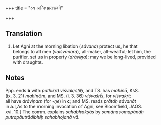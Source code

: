+++
title = "०१ अग्निः प्रातःसवने"

+++
## Translation
1. Let Agni at the morning libation (*sávana*) protect us, he that  
belongs to all men (*vāiśvānará*), all-maker, all-wealful; let him, the  
purifier, set us in property (*dráviṇa*); may we be long-lived, provided  
with draughts.

## Notes
Ppp. ends **b** with *pathikṛd viśvakṛṣṭiḥ*, and TS. has *mahinā́*, KśS.  
(ix. 3. 21) *mahīnām*, and MS. (i. 3. 36) *viśvaśrī́s*, for *viśvakṛ́t;*  
all have *dráviṇam* (for *-ṇe*) in **c**; and MS. reads *prātáḥ sávanāt*  
in **a**. ⌊As to the morning invocation of Agni, see Bloomfield, JAOS.  
xvi. 10.⌋ The comm. explains *sahábhakṣās* by *samānasomapānāḥ  
putrapāutrādibhiḥ sahabhojanā vā*.
